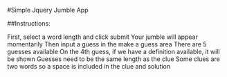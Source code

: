 #Simple Jquery Jumble App

##Instructions:

  First, select a word length and click submit
  Your jumble will appear momentarily
  Then input a guess in the make a guess area
  There are 5 guesses available
  On the 4th guess, if we have a definition available, it will be shown
  Guesses need to be the same length as the clue
  Some clues are two words so a space is included in the clue and solution
